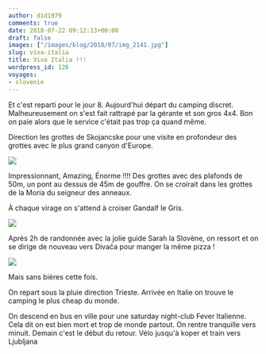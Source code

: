 ```yaml
---
author: did1979
comments: true
date: 2018-07-22 09:12:13+00:00
draft: false
images: ["/images/blog/2018/07/img_2141.jpg"]
slug: viva-italia
title: Viva Italia !!!
wordpress_id: 126
voyages:
- slovenie
---
```


Et c'est reparti pour le jour 8. Aujourd'hui départ du camping discret. Malheureusement on s'est fait rattrapé par la gérante et son gros 4x4. Bon on paie alors que le service c'était pas trop ça quand même.

Direction les grottes de Skojancske pour une visite en profondeur des grottes avec le plus grand canyon d'Europe.

![](/images/blog/2018/07/img_2144.jpg)

Impressionnant, Amazing, Énorme !!!! Des grottes avec des plafonds de 50m, un pont au dessus de 45m de gouffre. On se croirait dans les grottes de la Moria du seigneur des anneaux.

À chaque virage on s'attend à croiser Gandalf le Gris.

![](/images/blog/2018/07/img_2142.jpg)

Après 2h de randonnée avec la jolie guide Sarah la Slovène, on ressort et on se dirige de nouveau vers Divača pour manger la même pizza !

![](/images/blog/2018/07/img_2139-1.jpg)

Mais sans bières cette fois.

On repart sous la pluie direction Trieste. Arrivée en Italie on trouve le camping le plus cheap du monde.

On descend en bus en ville pour une saturday night-club Fever Italienne. Cela dit on est bien mort et trop de monde partout. On rentre tranquille vers minuit. Demain c'est le début du retour. Vélo jusqu'à koper et train vers Ljubljana

